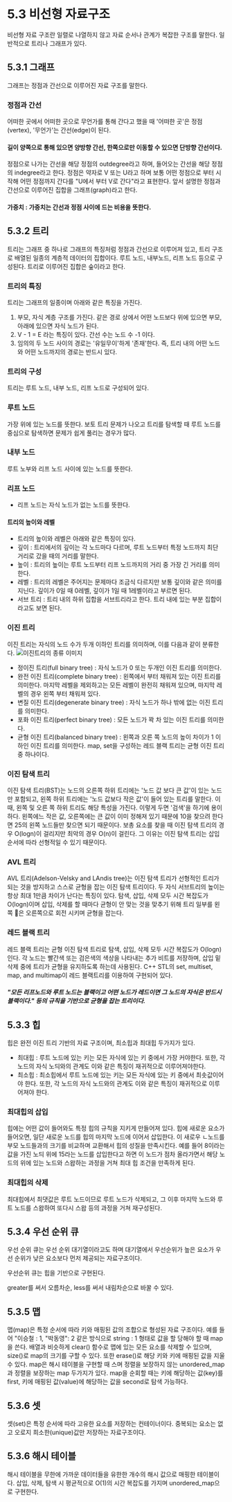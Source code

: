 # 5.3 비선형 자료구조
비선형 자료 구조란 일렬로 나열하지 않고 자료 순서나 관계가 복잡한 구조를 말한다.
일반적으로 트리나 그래프가 있다. 

## 5.3.1 그래프 
그래프는 정점과 간선으로 이루어진 자료 구조를 말한다. 

### 정점과 간선
어떠한 곳에서 어떠한 곳으로 무언가를 통해 간다고 했을 때
'어떠한 곳'은 정점(vertex), '무언가'는 간선(edge)이 된다.

#### 길이 양쪽으로 통해 있으면 양방향 간선, 한쪽으로만 이동할 수 있으면 단방향 간선이다.

정점으로 나가는 간선을 해당 정점의 outdegree라고 하며, 들어오는 간선을 해당 정점의 indegree라고 한다.
정점은 약자로 V 또는 U라고 하며 보통 어떤 정점으로 부터 시작해 어떤 정점까지 간다를 "U에서 부터 V로 간다"라고 표현한다. 
앞서 설명한 정점과 간선으로 이루어진 집합을 그래프(graph)라고 한다. 

#### 가중치 : 가중치는 간선과 정점 사이에 드는 비용을 뜻한다. 

## 5.3.2 트리
트리는 그래프 중 하나로 그래프의 특징처럼 정점과 간선으로 이루어져 있고, 트리 구조로 배열된 일종의 계층적 데이터의 집합이다. 
루트 노드, 내부노드, 리프 노드 등으로 구성된다. 트리로 이루어진 집합은 숲이라고 한다. 

### 트리의 특징
트리는 그래프의 일종이며 아래와 같은 특징을 가진다. 
1. 부모, 자식 계층 구조를 가진다. 같은 경로 상에서 어떤 노드보다 위에 있으면 부모, 아래에 있으면 자식 노드가 된다. 
2. V - 1 = E 라는 특징이 있다. 간선 수는 노드 수 -1 이다. 
3. 임의의 두 노드 사이의 경로는 '유일무이'하게 '존재'한다. 즉, 트리 내의 어떤 노드와 어떤 노드까지의 경로는 반드시 있다. 

### 트리의 구성
트리는 루트 노드, 내부 노드, 리프 노드로 구성되어 있다. 
### 루트 노드
가장 위에 있는 노드를 뜻한다. 보토 트리 문제가 나오고 트리를 탐색할 때 루트 노드를 중심으로 탐색하면 문제가 쉽게 풀리는 경우가 많다. 
### 내부 노드
루트 노부와 리프 노드 사이에 있는 노드를 뜻한다. 
### 리프 노드  
- 리프 노드는 자식 노드가 없는 노드를 뜻한다. 

#### 트리의 높이와 레벨
- 트리의 높이와 레벨은 아래와 같은 특징이 있다. 
- 깊이 : 트리에서의 깊이는 각 노드마다 다르며, 루트 노드부터 특정 노드까지 최단 거리로 갔을 때의 거리를 말한다.
- 높이 : 트리의 높이는 루트 노드부터 리프 노드까지의 거리 중 가장 긴 거리를 의미한다.
- 레벨 : 트리의 레벨은 주어지는 문제마다 조금식 다르지만 보통 깊이와 같은 의미를 지닌다.  깊이가 0일 때 0레벨, 깊이가 1일 때 1레벨이라고 부르면 된다. 
- 서브 트리 : 트리 내의 하위 집합을 서브트리라고 한다. 트리 내에 있는 부분 집합이라고도 보면 된다. 

### 이진 트리
이진 트리는 자식의 노드 수가 두개 이하인 트리를 의미하며, 이를 다음과 같이 분류한다. 
![이진트리의 종류 이미지](https://mblogthumb-phinf.pstatic.net/MjAxNzA2MjZfMTQ3/MDAxNDk4NDg4OTQ3MTY3.BL6mxcL1C1_9--at9QOt67hX9cf8RWOEz6UUtRQFiVkg.SwjOWlSTbIq-XvbKggYEvfFYs7pGzNQUnvfoHuBEXfog.JPEG.jerrypoiu/31_simtwolove.jpg?type=w2)

- 정이진 트리(full binary tree) : 자식 노드가 0 또는 두개인 이진 트리를 의미한다.  
- 완전 이진 트리(complete binary tree) : 왼쪽에서 부터 채워져 있는 이진 트리를 의미한다. 마지막 레벨을 제외하고는 모든 레벨이 완전히 채워져 있으며, 마지막 레벨의 경우 왼쪽 부터 채워져 있다.  
- 변질 이진 트리(degenerate binary tree) : 자식 노드가 하나 밖에 없는 이진 트리를 의미한다. 
- 포화 이진 트리(perfect binary tree) : 모든 노드가 꽉 차 있는 이진 트리를 의미한다.  
- 균형 이진 트리(balanced binary tree) : 왼쪽과 오른 쪽 노드의 높이 차이가 1 이하인 이진 트리를 의미한다. map, set을 구성하는 레드 블랙 트리는 균형 이진 트리 중 하나이다. 

### 이진 탐색 트리 
이진 탐색 트리(BST)는 노드의 오른쪽 하위 트리에는 '노드 값 보다 큰 값'이 있는 노드만 포함되고, 왼쪽 하위 트리에는 '노드 값보다 작은 값'이 들어 있는 트리를 말한다. 
이 때, 왼쪽 및 오른 쪽 하위 트리도 해당 특성을 가진다. 
이렇게 두면 '검색'을 하기에 용이하다. 
왼쪽에느 작은 값, 오른쪽에는 큰 값이 이미 정해져 있기 때문에 10을 찾으려 한다면 25의 왼쪽 노드들만 찾으면 되기 때문이다. 
보총 요소를 찾을 때 이진 탐색 트리의 경우 O(logn)이 걸리지만 최악의 경우 O(n)이 걸린다. 
그 이유는 이진 탐색 트리는 삽입 순서에 따라 선형적일 수 있기 때문이다. 

### AVL 트리
AVL 트리(Adelson-Velsky and LAndis tree)는 이진 탐색 트리가 선형적인 트리가 되는 것을 방지하고 스스로 균형을 잡는 이진 탐색 트리이다. 
두 자식 서브트리의 높이는 항상 최대 1만큼 차이가 난다는 특징이 있다. 
탐색, 삽입, 삭제 모두 시간 복잡도가 O(logn)이며 삽입, 삭제를 할 때마다 균형이 안 맞는 것을 맞추기 위해 트리 일부를 왼쪽 은 오른쪽으로 회전 시키며 균형을 잡는다.

### 레드 블랙 트리
레드 블랙 트리는 균형 이진 탐색 트리로 탐색, 삽입, 삭제 모두 시간 복잡도가 O(logn)인다. 
각 노드는 빨간색 또는 검은색의 색상을 나타내는 추가 비트를 저장하며, 삽입 밑 삭제 중에 트리가 균형을 유지하도록 하는데 사용된다. 
C++ STL의 set, multiset, map, and multimap이 레드 블랙트리를 이용하여 구현되어 있다. 

##### "모든 리프노드와 루트 노드는 블랙이고 어떤 노드가 레드이면 그 노드의 자식은 반드시 블랙이다." 등의 규칙을 기반으로 균형을 잡는 트리이다. 

## 5.3.3 힙
힙은 완전 이진 트리 기반의 자료 구조이며, 최소힙과 최대힙 두가지가 있다. 
- 최대힙 : 루트 노드에 있는 키는 모든 자식에 있는 키 중에서 가장 커야한다. 또한, 각 노드의 자식 노듸와의 관계도 이와 같은 특징이 재귀적으로 이루어져야한다. 
- 최소힙 : 최소힙에서 루트 노드에 있는 키는 모든 자식에 있는 키 중에서 최솟값이어야 한다. 또한, 각 노드의 자식 노드와의 관계도 이와 같은 특징이 재귀적으로 이루어져야 한다. 

### 최대힙의 삽입 
힙에는 어떤 값이 들어와도 특정 힙의 규칙을 지키게 만들어져 있다.
힙에 새로운 요소가 들어오면, 일단 새로운 노드를 힙의 마지막 노드에 이어서 삽입한다. 이 새로우 ㄴ노드를 부모 노드들과의 크기를 비교하며 교환해서 힙의 성질을 만족시킨다. 
예를 들어 8이라는 값을 가진 노듸 위에 15라는 노드를 삽입한다고 하면 이 노드가 점차 올라가면서 해당 노드의 위에 있는 노드와 스왑하는 과정을 거쳐 최대 힙 조건을 만족하게 된다. 

### 최대힙의 삭제 
최대힙에서 최댓값은 루트 노드이므로 루트 노드가 삭제되고, 그 이후 마지막 노드와 루트 노드를 스왑하여 또다시 스왑 등의 과정을 거쳐 재구성된다. 

## 5.3.4 우선 순위 큐
우선 순위 큐는 우선 순위 대기열이라고도 하며 대기열에서 우선순위가 높은 요소가 우선 순위가 낮은 요소보다 먼저 제공되는 자료구조이다. 

우선순위 큐는 힙을 기반으로 구현된다. 

greater를 써서 오름차순, less를 써서 내림차순으로 바꿀 수 있다. 

## 5.3.5 맵
맵(map)은 특정 순서에 따라 키와 매핑된 값의 조합으로 형성된 자료 구조이다. 예를 들어 "이승철 : 1, "박동영": 2 같은 방식으로 string : 1 형태로 값을 할 당해야 할 때 map을 쓴다. 
배열과 비슷하게 clear() 함수로 맵에 있는 모든 요소를 삭제할 수 있으며, size()로 map의 크기를 구할 수 있다. 또한 erase()로 해당 키와 키에 매핑된 값을 지울 수 있다. 
map은 해시 테이블을 구현할 때 스며 정렬을 보장하지 않는 unordered_map과 정렬을 보장하는 map 두가지가 있다. 
map을 순회할 때는 키에 해당하는 값(key)를 first, 키에 매핑된 값(value)에 해당하는 값을 second로 탐색 가능하다. 

## 5.3.6 셋
셋(set)은 특정 순서에 따라 고유한 요소를 저장하는 컨테이너이다. 
중복되는 요소는 없고 오로지 희소한(unique)값만 저장하는 자료구조이다. 

## 5.3.6 해시 테이블 
해시 테이블을 무한에 가까운 데이터들을 유한한 개수의 해시 값으로 매핑한 테이블이다. 
삽입, 삭제, 탐색 시 평균적으로 O(1)의 시간 복잡도를 가지며 unordered_map으로 구현한다. 
